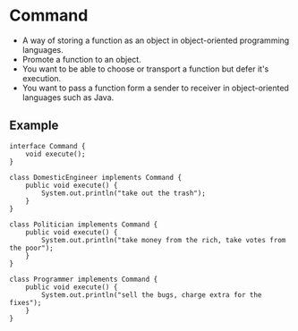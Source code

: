 # Command

-   A way of storing a function as an object in object-oriented programming
    languages.
-   Promote a function to an object.
-   You want to be able to choose or transport a function but defer it's
    execution.
-   You want to pass a function form a sender to receiver in object-oriented
    languages such as Java.

## Example

``` {.java}
interface Command {
    void execute();
}

class DomesticEngineer implements Command {
    public void execute() {
        System.out.println("take out the trash");
    }
}

class Politician implements Command {
    public void execute() {
        System.out.println("take money from the rich, take votes from the poor");
    }
}

class Programmer implements Command {
    public void execute() {
        System.out.println("sell the bugs, charge extra for the fixes");
    }
}
```
